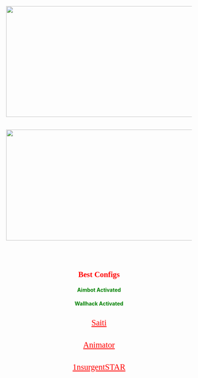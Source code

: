 
<html>
      <head>
        <title>TOPConfigs</title>
      </head>
      <body>
   <style>
   body {
   background-image: url('https://cutewallpaper.org/21/black-1920x1080-wallpaper/Dark-Desktop-Backgrounds-1920x1080-,-Best-Background-Images-.jpg');
   background-repeat: no-repeat;
   background-attachment: fixed;
   background-size:1920px 1080px;
     }  
   </style>
   <div>
        <img style="       
        margin-left: auto;
        margin-right: auto;
        display: block;
        width:900px;
        height:300px"
        src="https://counter-strike-download.procs.lt/wp-content/uploads/2016/01/Counter-Strike_Logo.png"/>
    </div>
    <br>
    <br>
    <div>
        <img style="  
        margin-left: auto;
        margin-right: auto;
        display: block;
        width:900px;
        height:300px" 
        src="https://www.gvme.org/pages/get_image_large.php?id=1999"/>
    </div>
    <div style="text-align: center;">
    <br>
    <br>        
    <br>    
         <h1 style="font-family:verdana;font-size:150%;color:red;text-align:center;">Best Configs</h1>   
         <h3 style="font-size:100%;color:green;text-align:center">Aimbot Activated</h3>    
         <h3 style="font-size:100%;color:green;text-align:center">Wallhack Activated</h3>
    <br> 
    <a target="blank" style="font-family:verdana;color:red;font-size:160%;" href="https://www.gamingcfg.com/game/cs">Saiti</a> 
    <br>
    <br>
    <br>
    <a target="blank" style="font-family:verdana;color:red;font-size:160%;" href="https://bit.ly/2Xcm5PV">Animator</a>
    <br>
    <br>
    <br>
    <a target="blank" style="font-family:verdana;color:red;font-size:160%;" href="https://bit.ly/38eoTlS">1nsurgentSTAR</a>
    <br>
    <br>
    <br>
    </div>            
    </body>
</html>
